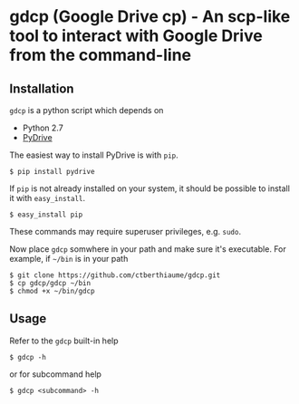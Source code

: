 # gdcp (Google Drive cp) - An scp-like tool to interact with Google Drive from the command-line

## Installation
`gdcp` is a python script which depends on

* Python 2.7
* [PyDrive](https://pypi.python.org/pypi/PyDrive)

The easiest way to install PyDrive is with `pip`.

    $ pip install pydrive

If `pip` is not already installed on your system, it should be possible to install it with `easy_install`.

    $ easy_install pip

These commands may require superuser privileges, e.g. `sudo`.

Now place `gdcp` somwhere in your path and make sure it's executable.  For example, if `~/bin` is in your path

    $ git clone https://github.com/ctberthiaume/gdcp.git
    $ cp gdcp/gdcp ~/bin
    $ chmod +x ~/bin/gdcp

## Usage
Refer to the `gdcp` built-in help

    $ gdcp -h

or for subcommand help

    $ gdcp <subcommand> -h
